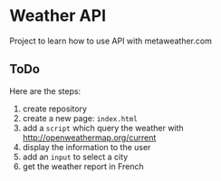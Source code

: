 # Weather API
Project to learn how to use API with metaweather.com

## ToDo
Here are the steps:
1. create repository
2. create a new page: `index.html`
3. add a `script` which query the weather with http://openweathermap.org/current
4. display the information to the user
5. add an `input` to select a city
6. get the weather report in French
